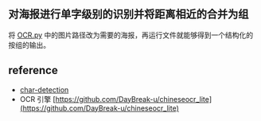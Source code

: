 ## 对海报进行单字级别的识别并将距离相近的合并为组

将 [OCR.py](OCR.py) 中的图片路径改为需要的海报，再运行文件就能够得到一个结构化的按组的输出。

## reference

- [char-detection](https://github.com/fanqie03/char-detection?tab=readme-ov-file)
- OCR 引擎 [https://github.com/DayBreak-u/chineseocr_lite](https://github.com/DayBreak-u/chineseocr_lite)
